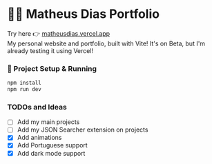 # 👨‍💻 Matheus Dias Portfolio

Try here 👉 [matheusdias.vercel.app](https://matheusdias.vercel.app)</br>
My personal website and portfolio, built with Vite! It's on Beta, but I'm already testing it using Vercel!

### 🚀 Project Setup & Running

```sh
npm install
npm run dev
```

### TODOs and Ideas

- [ ] Add my main projects
- [ ] Add my JSON Searcher extension on projects
- [x] Add animations
- [x] Add Portuguese support
- [x] Add dark mode support
